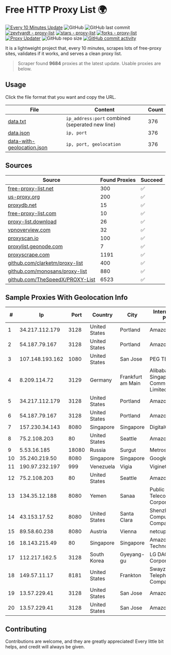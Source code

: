 
# Free HTTP Proxy List 🌍

[![Every 10 Minutes Update](https://github.com/mertguvencli/http-proxy-list/actions/workflows/main.yml/badge.svg?branch=main)](https://github.com/mertguvencli/http-proxy-list/actions/workflows/main.yml)
![GitHub](https://img.shields.io/github/license/mertguvencli/http-proxy-list)
![GitHub last commit](https://img.shields.io/github/last-commit/mertguvencli/http-proxy-list)
[![zevtyardt - proxy-list](https://img.shields.io/static/v1?label=zevtyardt&message=proxy-list&color=blue&logo=github)](https://github.com/zevtyardt/proxy-list "Go to GitHub repo")
[![stars - proxy-list](https://img.shields.io/github/stars/zevtyardt/proxy-list?style=social)](https://github.com/zevtyardt/proxy-list)
[![forks - proxy-list](https://img.shields.io/github/forks/zevtyardt/proxy-list?style=social)](https://github.com/zevtyardt/proxy-list)
[![Proxy Updater](https://github.com/zevtyardt/proxy-list/workflows/Proxy%20Updater/badge.svg)](https://github.com/zevtyardt/proxy-list/actions?query=workflow:"Proxy+Updater")
![GitHub repo size](https://img.shields.io/github/repo-size/zevtyardt/proxy-list)
[![GitHub commit activity](https://img.shields.io/github/commit-activity/m/zevtyardt/proxy-list?logo=commits)](https://github.com/zevtyardt/proxy-list/commits/main)

It is a lightweight project that, every 10 minutes, scrapes lots of free-proxy sites, validates if it works, and serves a clean proxy list.

> Scraper found **9684** proxies at the latest update. Usable proxies are below.

## Usage

Click the file format that you want and copy the URL.

|File|Content|Count|
|----|-------|-----|
|[data.txt](https://raw.githubusercontent.com/mertguvencli/http-proxy-list/main/proxy-list/data.txt)|`ip_address:port` combined (seperated new line)|376|
|[data.json](https://raw.githubusercontent.com/mertguvencli/http-proxy-list/main/proxy-list/data.json)|`ip, port`|376|
|[data-with-geolocation.json](https://raw.githubusercontent.com/mertguvencli/http-proxy-list/main/proxy-list/data-with-geolocation.json)|`ip, port, geolocation`|376|

## Sources

|Source|Found Proxies|Succeed|
|------|-------------|-------|
|[free-proxy-list.net](https://free-proxy-list.net)|300|✅|
|[us-proxy.org](https://www.us-proxy.org)|200|✅|
|[proxydb.net](http://proxydb.net)|15|✅|
|[free-proxy-list.com](https://free-proxy-list.com/?page=&port=&type%5B%5D=http&type%5B%5D=https&up_time=0&search=Search)|10|✅|
|[proxy-list.download](https://www.proxy-list.download/HTTP)|26|✅|
|[vpnoverview.com](https://vpnoverview.com/privacy/anonymous-browsing/free-proxy-servers)|32|✅|
|[proxyscan.io](https://www.proxyscan.io)|100|✅|
|[proxylist.geonode.com](https://proxylist.geonode.com/api/proxy-list?limit=300&page=1&sort_by=lastChecked&sort_type=desc&protocols=http,https)|7|✅|
|[proxyscrape.com](https://api.proxyscrape.com/v2/?request=displayproxies&protocol=http&timeout=10000&country=all&ssl=all&anonymity=all)|1191|✅|
|[github.com/clarketm/proxy-list](https://raw.githubusercontent.com/clarketm/proxy-list/master/proxy-list-raw.txt)|400|✅|
|[github.com/monosans/proxy-list](https://raw.githubusercontent.com/monosans/proxy-list/main/proxies/http.txt)|880|✅|
|[github.com/TheSpeedX/PROXY-List](https://raw.githubusercontent.com/TheSpeedX/PROXY-List/master/http.txt)|6523|✅|


## Sample Proxies With Geolocation Info

|#|Ip|Port|Country|City|Internet Service Provider|
|-|--|----|-------|----|-------------------------|
|1|34.217.112.179|3128|United States|Portland|Amazon.com, Inc.|
|2|54.187.79.167|3128|United States|Portland|Amazon.com, Inc.|
|3|107.148.193.162|1080|United States|San Jose|PEG TECH INC|
|4|8.209.114.72|3129|Germany|Frankfurt am Main|Alibaba.com Singapore E-Commerce Private Limited|
|5|34.217.112.179|3128|United States|Portland|Amazon.com, Inc.|
|6|54.187.79.167|3128|United States|Portland|Amazon.com, Inc.|
|7|157.230.34.143|8080|Singapore|Singapore|DigitalOcean, LLC|
|8|75.2.108.203|80|United States|Seattle|Amazon.com, Inc.|
|9|5.53.16.185|18080|Russia|Surgut|Metroset Ltd|
|10|35.240.219.50|8080|Singapore|Singapore|Google LLC|
|11|190.97.232.197|999|Venezuela|Vigia|Viginet C.A|
|12|75.2.108.203|80|United States|Seattle|Amazon.com, Inc.|
|13|134.35.12.188|8080|Yemen|Sanaa|Public Telecommunication Corporation|
|14|43.153.17.52|8080|United States|Santa Clara|Shenzhen Tencent Computer Systems Company Limited|
|15|89.58.60.238|8080|Austria|Vienna|netcup GmbH|
|16|18.143.215.49|80|Singapore|Singapore|Amazon Technologies Inc.|
|17|112.217.162.5|3128|South Korea|Gyeyang-gu|LG DACOM Corporation|
|18|149.57.11.17|8181|United States|Frankton|Swayzee Telephone Company, Inc.|
|19|13.57.229.41|3128|United States|San Jose|Amazon.com, Inc.|
|20|13.57.229.41|3128|United States|San Jose|Amazon.com, Inc.|



## Contributing

Contributions are welcome, and they are greatly appreciated! Every
little bit helps, and credit will always be given.

